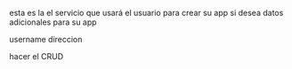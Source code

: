 esta es la el servicio que usará el usuario para crear su app
si desea datos adicionales para su app 

username 
direccion 


hacer el CRUD